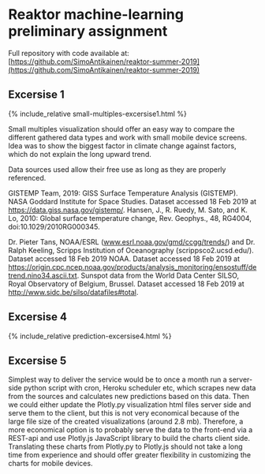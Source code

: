 # Reaktor machine-learning preliminary assignment

Full repository with code available at: [https://github.com/SimoAntikainen/reaktor-summer-2019](https://github.com/SimoAntikainen/reaktor-summer-2019)


## Excersise 1

<div>
{% include_relative small-multiples-excersise1.html %}
</div>

Small multiples visualization should offer an easy way to compare the different gathered data types and work with small mobile device screens. 
Idea was to show the biggest factor in climate change against factors, which do not explain the long upward trend. 

Data sources used allow their free use as long as they are properly referenced. 


GISTEMP Team, 2019: GISS Surface Temperature Analysis (GISTEMP). NASA Goddard Institute for Space Studies. Dataset accessed 18 Feb 2019 at https://data.giss.nasa.gov/gistemp/.
Hansen, J., R. Ruedy, M. Sato, and K. Lo, 2010: Global surface temperature change, Rev. Geophys., 48, RG4004, doi:10.1029/2010RG000345.

Dr. Pieter Tans, NOAA/ESRL (www.esrl.noaa.gov/gmd/ccgg/trends/) and Dr. Ralph Keeling, Scripps Institution of Oceanography (scrippsco2.ucsd.edu/). Dataset accessed 18 Feb 2019
NOAA. Dataset accessed 18 Feb 2019 at https://origin.cpc.ncep.noaa.gov/products/analysis_monitoring/ensostuff/detrend.nino34.ascii.txt. 
Sunspot data from the World Data Center SILSO, Royal Observatory of Belgium, Brussel. Dataset accessed 18 Feb 2019 at http://www.sidc.be/silso/datafiles#total. 

## Excersise 4

<div>
{% include_relative prediction-excersise4.html %}
</div>


## Excersise 5

Simplest way to deliver the service would be to once a month
run a server-side python script with cron, Heroku scheduler etc, which scrapes new data from the sources and calculates new predictions based on this data. Then we could either update the Plotly.py visualization html files server side 
and serve them to the client, but this is not very economical because of the large file size of the created visualizations (around 2.8 mb). Therefore, a more economical option is to probably serve the data to the front-end via a REST-api and use Plotly.js JavaScript library to build the charts client side. Translating these charts from Plotly.py to Plotly.js should not take a long time from experience and should offer greater flexibility in customizing the charts for mobile devices. 







